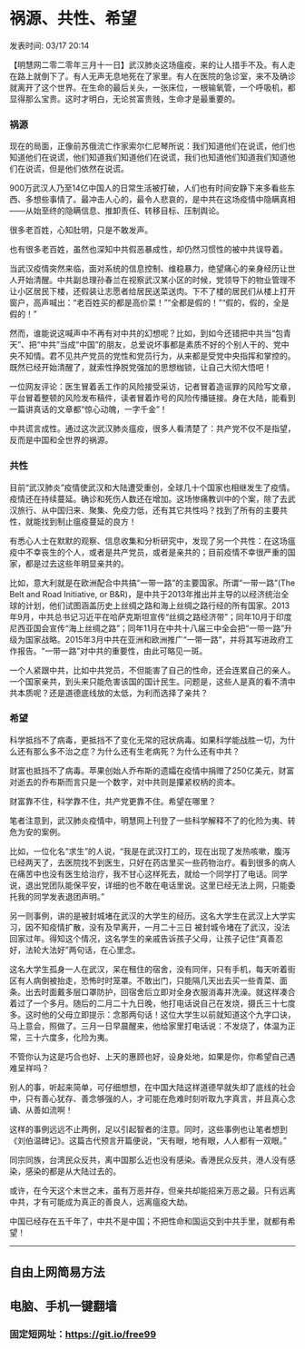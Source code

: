 # 祸源、共性、希望
发表时间: 03/17 20:14


【明慧网二零二零年三月十一日】武汉肺炎这场瘟疫，来的让人措手不及。有人走在路上就倒下了。有人无声无息地死在了家里。有人在医院的急诊室，来不及确诊就离开了这个世界。在生命的最后关头，一张床位，一根输氧管，一个呼吸机，都显得那么宝贵。这时才明白，无论贫富贵贱，生命才是最重要的。

### 祸源

现在的局面，正像前苏俄流亡作家索尔仁尼琴所说：我们知道他们在说谎，他们也知道他们在说谎，他们知道我们知道他们在说谎，我们也知道他们知道我们知道他们在说谎，但是他们依然在说谎。

900万武汉人乃至14亿中国人的日常生活被打破，人们也有时间安静下来多看些东西、多想些事情了。最冲击人心的，最令人悲哀的，是中共在这场疫情中隐瞒真相——从始至终的隐瞒信息、推卸责任、转移目标、压制舆论。

很多老百姓，心知肚明，只是不敢发声。

也有很多老百姓，虽然也深知中共假恶暴成性，却仍然习惯性的被中共误导着。

当武汉疫情突然来临，面对系统的信息控制、维稳暴力，绝望痛心的亲身经历让世人开始清醒。中共副总理孙春兰在视察武汉某小区的时候，党领导下的物业管理不让小区居民下楼，还假装让志愿者给居民送菜送肉。下不了楼的居民们从楼上打开窗户，高声喊出：“老百姓买的都是高价菜！”“全都是假的！”“假的，假的，全是假的！”

然而，谁能说这喊声中不再有对中共的幻想呢？比如，到如今还错把中共当“包青天”、把“中共”当成“中国”的朋友，总爱说坏事都是素质不好的个别人干的、党中央不知情。君不见共产党员的党性和党员行为，从来都是受党中央指挥和掌控的。既然已经开始清醒了，就索性挣脱党强加的思想枷锁，让自己大彻大悟吧！

一位网友评论：医生冒着丢工作的风险接受采访，记者冒着造谣罪的风险写文章，平台冒着整顿的风险发布稿件，读者冒着炸号的风险传播链接。身在大陆，能看到一篇讲真话的文章都“惊心动魄，一字千金”！

中共谎言成性。通过这次武汉肺炎瘟疫，很多人看清楚了：共产党不仅不是指望，反而是中国和全世界的祸源。

### 共性

目前“武汉肺炎”疫情使武汉和大陆遭受重创，全球几十个国家也相继发生了疫情。疫情还在持续蔓延。确诊和死伤人数还在增加。这场惨痛教训中的个案，除了去武汉旅行、从中国归来、聚集、免疫力低，还有其它共性吗？找到了所有的主要共性，就能找到制止瘟疫蔓延的良方！

有悉心人士在默默的观察、信息收集和分析研究中，发现了另一个共性：在这场瘟疫中不幸丧生的个人，或者是共产党员，或者是亲共的；目前疫情不幸很严重的国家，都是过去这些年明显亲共的。

比如，意大利就是在欧洲配合中共搞“一带一路”的主要国家。所谓“一带一路”(The Belt and Road Initiative, or B&R)，是中共于2013年推出并主导的以经济统治全球的计划，他们试图涵盖历史上丝绸之路和海上丝绸之路行经的所有国家。2013年9月，中共总书记习近平在哈萨克斯坦宣传“丝绸之路经济带”；同年10月于印度尼西亚国会宣传“海上丝绸之路”；同年11月在中共十八届三中全会把“一带一路”升级为国家战略。2015年3月中共在亚洲和欧洲推广“一带一路”，并将其写进政府工作报告。“一带一路”对中共的重要性，由此可略见一斑。

一个人紧跟中共，比如中共党员，不但能害了自己的性命，还会连累自己的亲人。一个国家亲共，到头来只能危害该国的国计民生。问题是，这些人是真的看不清中共本质呢？还是道德底线放的太低，为利而选择了亲共？

### 希望

科学抵挡不了病毒，更抵挡不了变化无常的冠状病毒。如果科学能战胜一切，为什么还有那么多不治之症？为什么还有生老病死？为什么还有中共？

财富也抵挡不了病毒。苹果创始人乔布斯的遗孀在疫情中捐赠了250亿美元，财富对逝去的乔布斯而言只是一个数字，对中共则是攥紧权柄的资本。

财富靠不住，科学靠不住，共产党更靠不住。希望在哪里？

笔者注意到，武汉肺炎疫情中，明慧网上刊登了一些科学解释不了的化险为夷、转危为安的案例。

比如，一位化名“求生”的人说，“我是在武汉打工的，现在出现了发热咳嗽，腹泻已经两天了，去医院找不到医生，只好在药店里买一些药物治疗。看到很多的病人在痛苦中也没有医生给治疗，我不甘心这样死去，就给一个同学打了电话。同学说，退出党团队能保平安，详细的也不敢在电话里说。这里已经无法上网，只能委托我的同学发表退团声明。”

另一则事例，讲的是被封城堵在武汉的大学生的经历。这名大学生在武汉上大学实习，因不知疫情扩散，没有及早离开，一月二十三日 被封城令堵在了武汉，没法回家过年。得知这个情况，这名学生的亲戚告诉孩子父母，让孩子记住“真善忍好，法轮大法好”两句话，在心里念。

这名大学生孤身一人在武汉，呆在租住的宿舍，没有同伴，只有手机，每天听着街区有人病倒被抬走，恐怖时时笼罩。不敢出门，只能隔几天出去买一些青菜、面条。出去时面戴多层口罩防护，回宿舍后立即对全身衣服消毒并洗澡。就这样凑合着过了一个多月。随后的二月二十九日晚，他打电话说自己在发烧，摄氏三十七度多。这时他的父母立即提示：念那两句话！这位大学生以前就知道这个九字口诀，马上意会，照做了。三月一日早晨醒来，他给家里打电话说：不发烧了，体温为正常，三十六度多，化险为夷。

不管你认为这是巧合也好、上天的惠顾也好，设身处地，如果是你，你希望自己遇难呈祥吗？

别人的事，听起来简单，可仔细想想，在中国大陆这样道德早就失却了底线的社会中，只有善心犹存、善念够强的人，才可能在危难时刻听取九字真言，并且真心念诵、从善如流啊！

这样的事例远远不止两例，足以引起智者的注意。同时，这些事例也让笔者想到《刘伯温碑记》。这篇古代预言开篇便说，“天有眼，地有眼，人人都有一双眼。”

同宗同族，台湾民众反共，离中国那么近也没有感染。香港民众反共，港人没有感染，感染的都是从大陆过去的。

或许，在今天这个末世之末，虽有万恶并存，但亲共却能招来万恶之最。只有远离中共，才有可能成为真正的善良人，远离瘟疫大劫。

中国已经存在五千年了，中共不是中国；不把性命和国运交到中共手里，就都有希望！

--------------------------------------

## 自由上网简易方法

## 电脑、手机一键翻墙

### 固定短网址：https://git.io/free99
